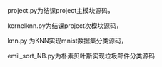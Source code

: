 project.py为结课project主模块源码，

kernelknn.py为结课project次模块源码，

knn.py 为KNN实现mnist数据集分类源码，

emil_sort_NB.py为朴素贝叶斯实现垃圾邮件分类源码
